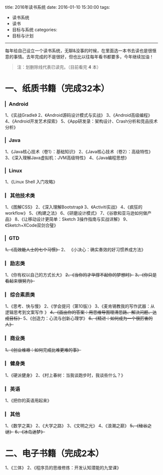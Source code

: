 title: 2016年读书系统
date: 2016-01-10 15:30:00
tags:
- 读书系统
- 读书
- 目标与系统
categories:
- 目标与计划
---

每年给自己设立一个读书系统，无聊&没事的时候，在里面选一本书去读也是很惬意的事情。去年完成的不是很好，但也比以往每年看书都要多，今年继续加油！

> 注：划删除线代表已读完。（目前看完 **4** 本）

# 一、纸质书籍（完成**32**本）
### ▏Android
1、《实战Gradle》
2、《Android源码设计模式与实战》
3、《Android高级编程》
4、《Android开发艺术探索》
5、《App研发录：架构设计、Crash分析和竞品技术分析》

### ▏Java
1、《Java核心技术（卷1）：基础知识》
2、《Java核心技术（卷2）：高级特性》
3、《深入理解Java虚拟机：JVM高级特性》
4、《Java编程思想》

### ▏Linux
1、《Linux Shell 入门攻略》

### ▏其他技术类
1、《图解CSS》
2、《深入理解Bootstrap》
3、《Activiti实战》
4、《疯狂的workflow》
5、《构建之法》
6、《研磨设计模式》
7、《谷歌和亚马逊如何做产品》
8、《让移动设计更简单：Sketch 3操作指南与实战详解》
9、《Sketch+XCode双剑合璧》

### ▏GTD
~~1、《高效能人士的七个习惯》~~
2、 《小决心：确实奏效的好习惯养成方法》

### ▏励志类
1、《你有权以自己的方式长大》
~~2、《当你的才华撑不起你的梦想时》~~
~~3、《你只是看起来很努力》~~

### ▏综合素质类
1、《思考、快与慢》
2、《学会提问（第10版）》
3、《麦肯锡教我的写作武器：从逻辑思考到文案写作 》
~~4、《画出你的答案：用思维导图理清思路、解决问题、达成目标》~~
5、《创造力：心流与创新心理学》
~~6、《精进：如何成为一个很厉害的人》~~

### ▏商业类
~~1、《创业维艰：如何完成比难更难的事》~~

### ▏健身类
1、《硬派健身》
2、《村上春树：当我谈跑步时，我谈些什么？》

### ▏英语
1、《把你的英语用起来》

### ▏其他
1、《数学之美》
2、《大学之路》
3、《文明之光》
4、《浪潮之巅》
~~5、《硅谷之谜》~~
~~6、《冰岛迷梦》~~  

# 二、电子书籍（完成**2**本）
1、《三体》
2、《程序员的思维修炼：开发认知潜能的九堂课》

